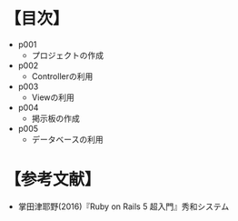 # 【目次】
- p001
    * プロジェクトの作成
- p002
    * Controllerの利用
- p003
    * Viewの利用
- p004
    * 掲示板の作成
- p005
    * データベースの利用


# 【参考文献】
- 掌田津耶野(2016)『Ruby on Rails 5 超入門』秀和システム

